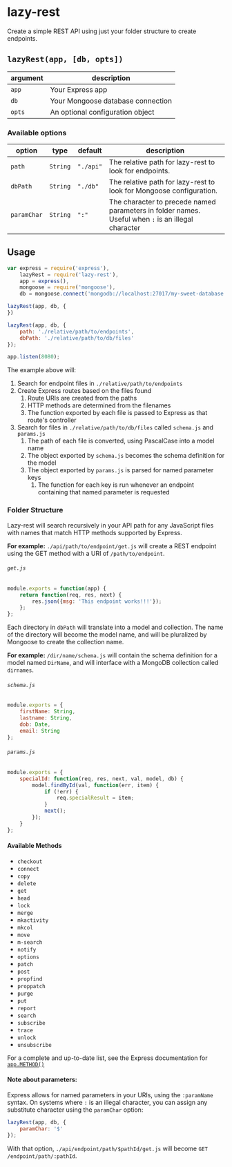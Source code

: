 # lazy-rest

Create a simple REST API using just your folder structure to create endpoints.

## `lazyRest(app, [db, opts])`

| argument | description                       |
|----------|-----------------------------------|
| `app`    | Your Express app                  |
| `db`     | Your Mongoose database connection |
| `opts`   | An optional configuration object  |

### Available options

| option      | type     | default   | description                                                                                        |
|-------------|----------|-----------|----------------------------------------------------------------------------------------------------|
| `path`      | `String` | `"./api"` | The relative path for lazy-rest to look for endpoints.                                             |
| `dbPath`    | `String` | `"./db"`  | The relative path for lazy-rest to look for Mongoose configuration.                                |
| `paramChar` | `String` | `":"`     | The character to precede named parameters in folder names. Useful when `:` is an illegal character |

## Usage

```js
var express = require('express'),
	lazyRest = require('lazy-rest'),
	app = express(),
	mongoose = require('mongoose'),
	db = mongoose.connect('mongodb://localhost:27017/my-sweet-database');

lazyRest(app, db, {
})

lazyRest(app, db, {
	path: './relative/path/to/endpoints',
	dbPath: './relative/path/to/db/files'
});

app.listen(8080);
```

The example above will:

1. Search for endpoint files in `./relative/path/to/endpoints`
1. Create Express routes based on the files found
	1. Route URIs are created from the paths
	1. HTTP methods are determined from the filenames
	1. The function exported by each file is passed to Express as that route's controller
1. Search for files in `./relative/path/to/db/files` called `schema.js` and `params.js`
	1. The path of each file is converted, using PascalCase into a model name
	1. The object exported by `schema.js` becomes the schema definition for the model
	1. The object exported by `params.js` is parsed for named parameter keys
		1. The function for each key is run whenever an endpoint containing that named parameter is requested

### Folder Structure

Lazy-rest will search recursively in your API path for any JavaScript files with names that match HTTP methods supported by Express.

**For example:** `./api/path/to/endpoint/get.js` will create a REST endpoint using the GET method with a URI of `/path/to/endpoint`.

###### `get.js`
```js
module.exports = function(app) {
	return function(req, res, next) {
		res.json({msg: 'This endpoint works!!!'});
	};
};
```

Each directory in `dbPath` will translate into a model and collection. The name of the directory will become the model name, and will be pluralized by Mongoose to create the collection name.

**For example:** `/dir/name/schema.js` will contain the schema definition for a model named `DirName`, and will interface with a MongoDB collection called `dirnames`.

###### `schema.js`
```js
module.exports = {
	firstName: String,
	lastname: String,
	dob: Date,
	email: String
};
```

###### `params.js`
```js
module.exports = {
	specialId: function(req, res, next, val, model, db) {
		model.findById(val, function(err, item) {
			if (!err) {
				req.specialResult = item;
			}
			next();
		});
	}
};
```

#### Available Methods

* `checkout`
* `connect`
* `copy`
* `delete`
* `get`
* `head`
* `lock`
* `merge`
* `mkactivity`
* `mkcol`
* `move`
* `m-search`
* `notify`
* `options`
* `patch`
* `post`
* `propfind`
* `proppatch`
* `purge`
* `put`
* `report`
* `search`
* `subscribe`
* `trace`
* `unlock`
* `unsubscribe`

For a complete and up-to-date list, see the Express documentation for [`app.METHOD()`](http://expressjs.com/api.html#app.METHOD)

#### Note about parameters:
Express allows for named parameters in your URIs, using the `:paramName` syntax. On systems where `:` is an illegal character, you can assign any substitute character using the `paramChar` option:

```js
lazyRest(app, db, {
	paramChar: '$'
});
```

With that option, `./api/endpoint/path/$pathId/get.js` will become `GET /endpoint/path/:pathId`.